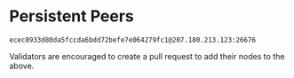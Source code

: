 # Persistent Peers

```
ecec8933d80da5fccda6bdd72befe7e064279fc1@207.180.213.123:26676
```

Validators are encouraged to create a pull request to add their nodes to the above.
